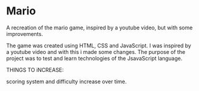 # Mario
A recreation of the mario game, inspired by a youtube video, but with some improvements.

The game was created using HTML, CSS and JavaScript.
I was inspired by a youtube video and with this i made some changes. 
The purpose of the project was to test and learn technologies of the JsavaScript language.

THINGS TO iNCREASE:

scoring system and difficulty increase over time.
